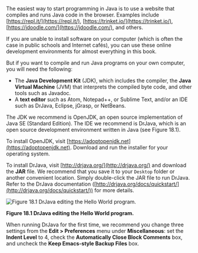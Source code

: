 The easiest way to start programming in Java is to use a website that compiles and runs Java code in the browser. Examples include [https://repl.it/](https://repl.it/), [https://trinket.io/](https://trinket.io/), [https://jdoodle.com/](https://jdoodle.com/), and others.

If you are unable to install software on your computer (which is often the case in public schools and Internet cafe&#x301;s), you can use these online development environments for almost everything in this book.

But if you want to compile and run Java programs on your own computer, you will need the following:



* The **Java Development Kit** (JDK), which includes the compiler, the **Java Virtual Machine** (JVM) that interprets the compiled byte code, and other tools such as Javadoc.
* A **text editor** such as Atom, Notepad++, or Sublime Text, and/or an IDE such as DrJava, Eclipse, jGrasp, or NetBeans.



The JDK we recommend is OpenJDK, an open source implementation of Java SE (Standard Edition). The IDE we recommend is DrJava, which is an open source development environment written in Java (see Figure 18.1).

To install OpenJDK, visit [https://adoptopenjdk.net](https://adoptopenjdk.net). Download and run the installer for your operating system.




To install DrJava, visit [http://drjava.org/](http://drjava.org/) and download the **JAR** file. We recommend that you save it to your `Desktop` folder or another convenient location. Simply double-click the JAR file to run DrJava. Refer to the DrJava documentation ([http://drjava.org/docs/quickstart/](http://drjava.org/docs/quickstart/)) for more details.

![Figure 18.1 DrJava editing the Hello World program.](figs/drjava-hello.png)

**Figure 18.1 DrJava editing the Hello World program.**

When running DrJava for the first time, we recommend you change three settings from the **Edit $>$ Preferences** menu under **Miscellaneous**: set the **Indent Level** to 4, check the **Automatically Close Block Comments** box, and uncheck the **Keep Emacs-style Backup Files** box.